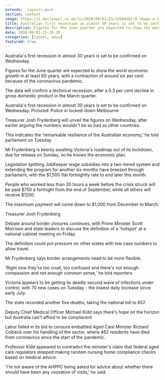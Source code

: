 ```yaml
---
extends: _layouts.post
section: content
image: https://i.dailymail.co.uk/1s/2020/09/01/23/32664362-0-image-a-21_1598998312955.jpg 
title: Australias first recession in almost 30 years is set to be confirmed TODAY 
description: Figures for the June quarter are expected to show the worst economic growth in at least 60 years, with a contraction of around six per cent because of the coronavirus pandemic. 
date: 2020-09-01-23-19-20 
categories: [latest, news] 
featured: true 
--- 
```

Australia's first recession in almost 30 years is set to be confirmed on Wednesday.

Figures for the June quarter are expected to show the worst economic growth in at least 60 years, with a contraction of around six per cent because of the coronavirus pandemic.

The data will confirm a technical recession, after a 0.3 per cent decline in gross domestic product in the March quarter.

Australia's first recession in almost 30 years is set to be confirmed on Wednesday. Pictured: Police in locked-down Melbourne

Treasurer Josh Frydenberg will unveil the figures on Wednesday, after earlier arguing the numbers wouldn't be as bad as other countries.

This indicates the 'remarkable resilience of the Australian economy,' he told parliament on Tuesday.

Mr Frydenberg is keenly awaiting Victoria's roadmap out of its lockdown, due for release on Sunday, so he knows the economic plan.

Legislation splitting JobKeeper wage subsidies into a two-tiered system and extending the program for another six months have breezed through parliament, with the $1,500 flat fortnightly rate to end later this month.

People who worked less than 20 hours a week before the crisis struck will be paid $750 a fortnight from the end of September, while all others will receive $1200.

The maximum payment will come down to $1,000 from December to March.

Treasurer Josh Frydenberg

Debate around border closures continues, with Prime Minister Scott Morrison and state leaders to discuss the definition of a 'hotspot' at a national cabinet meeting on Friday.

The definition could put pressure on other states with low case numbers to allow travel.

Mr Frydenberg says border arrangements need to be more flexible.

'Right now they're too cruel, too confused and there's not enough compassion and not enough common sense,' he told reporters.

Victoria appears to be getting its deadly second wave of infections under control, with 70 new cases on Tuesday - the lowest daily increase since early July.

The state recorded another five deaths, taking the national toll to 657.

Deputy Chief Medical Officer Michael Kidd says there's hope on the horizon but Australia can't afford to be complacent.

Labor failed in its bid to censure embattled Aged Care Minister Richard Colbeck over his handling of the sector, where 462 residents have died from coronavirus since the start of the pandemic.

Professor Kidd appeared to contradict the minister's claim that federal aged care regulators stopped making random nursing home compliance checks based on medical advice.

'I'm not aware of the AHPPC being asked for advice about whether there should have been any cessation of visits,' he said. 

